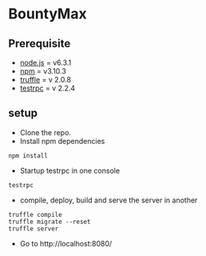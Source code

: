 # BountyMax

## Prerequisite

- [node.js](https://nodejs.org/en) = v6.3.1
- [npm](http://npmjs.com) = v3.10.3
- [truffle](http://truffle.readthedocs.org) = v 2.0.8
- [testrpc](https://github.com/ethereumjs/testrpc) = v 2.2.4

## setup

- Clone the repo.
- Install npm dependencies

```
npm install
```
- Startup testrpc in one console

```
testrpc
```

- compile, deploy, build and serve the server in another

```
truffle compile
truffle migrate --reset
truffle server
```

- Go to http://localhost:8080/
